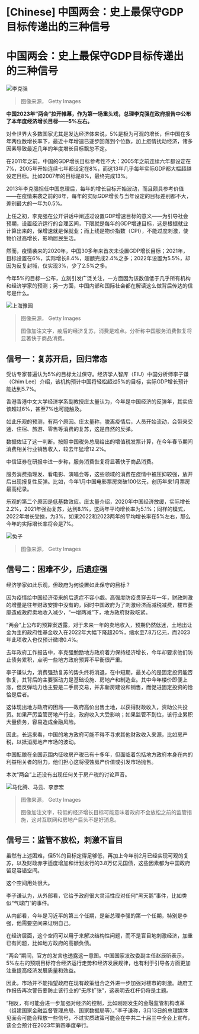 # [Chinese] 中国两会：史上最保守GDP目标传递出的三种信号

#  中国两会：史上最保守GDP目标传递出的三种信号


![李克强](_128886522_gettyimages-1247751850.jpg)

> 图像来源，  Getty Images

**中国2023年“两会”拉开帷幕，作为第一场重头戏，总理李克强在政府报告中公布了本年度经济增长目标——5%左右。**

对全世界大多数国家尤其是发达经济体来说，5%是极为可观的增长，但中国在多年两位数增长率下，最近十年增速已逐步回落到个位数，加上疫情扰动经济，诸多因素导致最近几年的年度增长目标飘忽不定。

在2011年之前，中国的GDP增长目标参考性不大：2005年之前连续六年都设定在7%，2005年开始连续七年都设定在8%，而这13年几乎每年实际GDP都大幅超越设定目标。比如2007年的目标是8%，最终完成13%。

2013年李克强担任中国总理后，每年的增长目标开始波动，而且颇具参考价值——在疫情来袭之前的8年，每年的实际GDP增长与当年设定的目标差别都不大，差别最大的一年为0.5%。

上任之初，李克强在公开讲话中阐述过设置GDP增速目标的意义——为引导社会预期，设置经济运行的合理区间，下限就是每年的GDP增速目标，这是根据就业计算出来的，保增速就是保就业；而上线是物价指数（CPI），不能过度刺激，使物价过高增长，影响居民生活。

然而，疫情袭来的2020年，中国30多年来首次未设置GDP增长目标；2021年，目标设置在6%，实际增长8.4%，超额完成2.4%之多；2022年设置为5.5%，却因为反复封城，仅实现3%，少了2.5%之多。

今年5%的目标一公布，立刻引发广泛关注，一方面因为该数值低于几乎所有机构和经济学家的预测；另一方面，中国内部和国际社会都在解读这么做背后传达的信号是什么。

![上海豫园](_128886524_gettyimages-1463460660.jpg)

> 图像来源，  Getty Images
>
> 图像加注文字，疫后的经济复苏，消费是难点。分析称中国服务消费恢复将显著快于商品消费。

##  信号一：复苏开启，回归常态

受访专家普遍认为5%的目标太过保守。经济学人智库（EIU）中国分析师李子谦（Chim Lee）介绍，该机构预计中国将轻松超过5%的目标，实际GDP增长预计能达到5.7%。

香港香港中文大学经济学系副教授庄太量认为，今年是中国经济的反弹年，其实应该超过6%，甚至7%也可能触及。

如此乐观的预测，有两个原因。庄太量称，脱离疫情后，人员开始流动，会带来交通、住宿、旅游、零售等消费的复苏，这是自然的反弹。

数据佐证了这一判断。按照中国税务总局给出的增值税发票计算，在今年春节期间消费相关行业销售收入，较去年猛增12.2%。

中信证券在研报中进一步称，服务消费恢复将显著快于商品消费。

服务消费指理发、看电影、演唱会等，这些领域的消费在疫情中被压抑较强，放开后出现报复性反弹。比如，今年1月中国电影票房突破100亿元，创历年来1月票房最高纪录。

乐观的第二个原因是低基数效应。庄太量介绍，2020年中国经济放缓，实际增长2.2%，2021年强劲复苏，达到8.1%，这两年平均增长率为5.1%；同样的模式，2022年增长受挫，为3%，如果2022和2023两年的平均增长率在5%左右，那么今年的实际增长率将会是7%。

![兔子](_128886526_gettyimages-1455868862.jpg)

> 图像来源，  Getty Images

##  信号二：困难不少，后遗症强

经济学家如此乐观，但政府为何设置如此保守的目标？

因为疫情给中国经济带来的后遗症不容小觑。高强度防疫贯穿去年一年，财政刺激的增量是往年财政安排中没有的，同时中国政府为了刺激经济而减税减费，楼市萎靡造成政府卖地收入减少，“一增两减”下，地方政府财政吃紧。

“两会”上公布的预算案透露，对于未来一年的卖地收入，预期仍然低迷，土地出让金为主的政府性基金收入在2022年大幅下降超20%，缩水至7.8万亿元，而2023年此项收入也仅预计微增0.4%。

去年政府工作报告中，李克强勉励地方政府着力保持经济增长，今年却要求他们防止债务累积，点明一些地方政府预算不平衡很严重。

李子谦认为，消费强劲复苏的势头终将消退，在中短期，最关心的是固定投资能否恢复，其背后的主要驱动力是基础设施、房地产和制造业。其中今年楼价即便上涨，但反弹动力也主要是二手房交易，并非新房建设和销售，而促进固定投资的恰恰是后者。

这体现出地方政府的困局——政府高价出售土地，以获得财政收入，资助公共投资。如果严厉监管房地产行业，政府收入大受影响；如果监管不到位，该行业累积大量债务，容易造成金融风险。

因此，长远来看，中国的地方政府可能不得不寻求其他财政收入来源，比如房产税，以抵消房地产市场的波动。

中国酝酿在全国范围内征收房产税已有十多年，但面临着包括地方政府本身在内的利益相关者的阻力，他们担心这将侵蚀房产价值或引发市场抛售。

本次“两会”上还没有出现任何关于房产税的讨论声音。

![马化腾、马云、李彦宏](_128886528_gettyimages-663915450.jpg)

> 图像来源，  Getty Images
>
> 图像加注文字，较低的经济增长目标可能意味着政府不会放松之前的监管措施，这对互联网和房地产巨头不是好消息。

##  信号三：监管不放松，刺激不盲目

虽然有上述困难，但5%的目标定得足够低，再加上今年前2月已经实现可观的复苏，以及财政赤字适度增加和计划发行的3.8万亿元国债，这些因素都为中国政府留足容错空间。

这个空间用处很大。

李子谦认为，从外部看，它给予政府很大灵活性应对任何“黑天鹅”事件，比如类似“气球门”的事件。

从内部看，今年是习近平的第三个任期，是新总理李强的第一个任期，特别是李强，他需要空间来证明自己。

在经济层面，这个空间可以用于来解决结构性问题，而不是盲目地刺激经济，加重已有问题，比如地方政府的高额负债。

“两会”期间，官方的发言也透露这一意图。中国国家发改委副主任赵辰昕表示，5%左右的预期目标符合经济运行走势和经济发展规律，也有利于引导各方面更加注重提高经济发展质量和效益。

因此，市场并不能指望政府在现有政策组合之外进一步加强对楼市的刺激。政府工作报告再次警告要防止该行业的“无序扩张”，这表明去杠杆仍将是主题。

“相反，有可能会进一步加强对经济的控制，比如刚刚发生的金融监管机构改革（组建国家金融监督管理总局、国家数据局等）。”李子谦称，3月13日的总理媒体见面会可能会释放一些信号，不过实质政策可能会在中共二十届三中全会上宣布，该全会预计在2023年第四季度举行。


